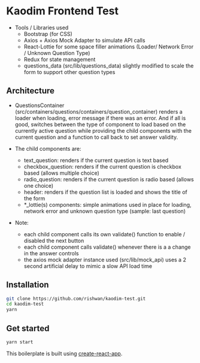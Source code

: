 <h1>Kaodim Frontend Test</h1>

* Tools / Libraries used 
    * Bootstrap (for CSS)
    * Axios + Axios Mock Adapter to simulate API calls
    * React-Lottie for some space filler animations (Loader/ Network Error / Unknown Question Type)
    * Redux for state management
    * questions_data (src/lib/questions_data) slightly modified to scale the form to support other question types

<h2> Architecture </h2>

* QuestionsContainer (src/containers/questions/containers/question_container) renders a loader when loading, error message if there
was an error. And if all is good, switches between the type of component to load based on the currently active question
while providing the child components with the current question and a function to call back to set answer validity.

* The child components are:
    * text_question: renders if the current question is text based
    * checkbox_question: renders if the current question is checkbox based (allows multiple choice)
    * radio_question: renders if the current question is radio based (allows one choice)
    * header: renders if the  question list is loaded and shows the title of the form
    * *_lottie(s) components: simple animations used in place for loading, network error and unknown question type (sample: last question)

* Note: 
    * each child component calls its own validate() function to enable / disabled the next button
    * each child component calls validate() whenever there is a a change in the answer controls
    * the axios mock adapter instance used (src/lib/mock_api) uses a 2 second artificial delay to mimic a slow API load time

## Installation

```bash
git clone https://github.com/rishwan/kaodim-test.git
cd kaodim-test
yarn
```

## Get started

```bash
yarn start
```

This boilerplate is built using [create-react-app](https://github.com/facebook/create-react-app).
